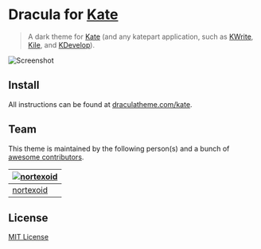 # Dracula for [Kate](https://kate-editor.org/)

> A dark theme for [Kate](https://kate-editor.org/) (and any katepart application, such as [KWrite](https://www.kde.org/applications/utilities/kwrite/), [Kile](http://kile.sourceforge.net/), and [KDevelop](https://www.kdevelop.org/)).

![Screenshot](https://draculatheme.com/assets/img/screenshots/kate.png)

## Install

All instructions can be found at [draculatheme.com/kate](https://draculatheme.com/kate).

## Team

This theme is maintained by the following person(s) and a bunch of [awesome contributors](https://github.com/dracula/template/graphs/contributors).

[![nortexoid](https://avatars2.githubusercontent.com/u/969567?v=3&s=70)](https://github.com/nortexoid) |
--- |
[nortexoid](https://github.com/nortexoid) |

## License

[MIT License](./LICENSE)
